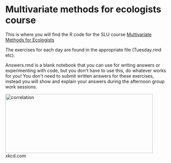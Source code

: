 # Multivariate methods for ecologists course

This is where you will find the R code for the SLU course [Multivariate Methods for Ecologists](https://www.slu.se/en/about-slu/organisation/departments/aquatic-sciences/education/Post-graduate-education/Multivariate-methods-for-ecologists/)

The exercises for each day are found in the appropriate file (Tuesday.rmd etc).

Answers.rmd is a blank notebook that you can use for writing answers or experimenting with code, but you don't have to use this, do whatever works for you!
You don't need to submit written answers for these exercises, instead you will show and explain your answers during the afternoon group work sessions.

<img width="459" height="185" alt="correlation" src="https://github.com/user-attachments/assets/8a549197-d323-45f9-92fe-3d3d82b6f72e" />
xkcd.com
